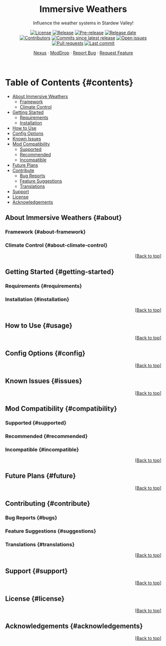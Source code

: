 <div align="center">

# Immersive Weathers

Influence the weather systems in Stardew Valley!

<!--Badges-->
[![License][license-shield]][license-link]
[![Release][release-shield]][release-link]
[![Pre-release][pre-release-shield]][release-link]
[![Release date][release-date-shield]][release-link]
<br>
[![Contributors][contributors-shield]][contributors-link]
[![Commits since latest release][commits-shield]][commits-link]
[![Open issues][issues-shield]][issues-link]
[![Pull requests][pulls-shield]][pulls-link]
[![Last commit][last-commit-shield]][commits-link]

<!--Links-->
[Nexus][nexus-link]
 &#183; 
[ModDrop][moddrop-link]
 &#183; 
[Report Bug][bugs-link]
 &#183; 
[Request Feature][request-features-link]

</div>

<br>

<!--Table of Contents-->
# Table of Contents {#contents}
- [About Immersive Weathers](#about)
	- [Framework](#about-framework)
	- [Climate Control](#about-climate-control)
- [Getting Started](#getting-started)
	- [Requirements](#requirements)
	- [Installation](#installation)
- [How to Use](#usage)
- [Config Options](#config)
- [Known Issues](#issues)
- [Mod Compatibility](#compatibility)
	- [Supported](#supported)
	- [Recommended](#recommended)
	- [Incompatible](#incompatible)
- [Future Plans](#future)
- [Contribute](#contribute)
	- [Bug Reports](#bugs)
	- [Feature Suggestions](#suggestions)
	- [Translations](#translations)
- [Support](#support)
- [License](#license)
- [Acknowledgements](#acknowledgements)

<!--About the Mods-->
## About Immersive Weathers {#about}

<!--Framework-->
### Framework {#about-framework}

<!--Climate Control-->
### Climate Control {#about-climate-control}

<div align="right">

[[Back to top](#contents)]

</div>

<!--Getting Started-->
## Getting Started {#getting-started}

<!--Requirements-->
### Requirements {#requirements}

<!--Installation-->
### Installation {#installation}

<div align="right">

[[Back to top](#contents)]

</div>

<!--How to Use-->
## How to Use {#usage}

<div align="right">

[[Back to top](#contents)]

</div>

<!--Config Options-->
## Config Options {#config}

<div align="right">

[[Back to top](#contents)]

</div>

<!--Known Issues-->
## Known Issues {#issues}

<div align="right">

[[Back to top](#contents)]

</div>

<!--Mod Compatibility-->
## Mod Compatibility {#compatibility}

<!--Supported-->
### Supported {#supported}

<!--Recommended-->
### Recommended {#recommended}

<!--Incompatible-->
### Incompatible {#incompatible}

<div align="right">

[[Back to top](#contents)]

</div>

<!--Future Plans-->
## Future Plans {#future}

<div align="right">

[[Back to top](#contents)]

</div>

<!--Contributing-->
## Contributing {#contribute}

<!--Bug Reports-->
### Bug Reports {#bugs}

<!--Feature Suggestions-->
### Feature Suggestions {#suggestions}

<!--Translations-->
### Translations {#translations}

<div align="right">

[[Back to top](#contents)]

</div>

<!--Support-->
## Support {#support}

<div align="right">

[[Back to top](#contents)]

</div>

<!--License-->
## License {#license}

<div align="right">

[[Back to top](#contents)]

</div>

<!--Acknowledgements-->
## Acknowledgements {#acknowledgements}

<div align="right">

[[Back to top](#contents)]

</div>

<!--Markdown Links, Images and Abbreviations-->
<!--
REFERENCES FOR INSPIRATION LAYOUTS
[best-readme]: https://github.com/othneildrew/Best-README-Template
[awesome-readme]: https://github.com/Louis3797/awesome-readme-template
[readme-article]: https://www.freecodecamp.org/news/how-to-write-a-good-readme-file/
[translation-table]: https://github.com/Pathoschild/StardewMods/#translating-the-mods
[translation-script]: https://gist.github.com/Pathoschild/040ff6c8dc863ed2a7a828aa04447033
-->

<!--Shields-->
[license-shield]: <https://img.shields.io/github/license/ImaanBontle/SDV-immersive-weathers>
[license-link]: <https://github.com/ImaanBontle/SDV-immersive-weathers/blob/main/LICENSE> "License"
[release-shield]: <https://img.shields.io/github/v/release/ImaanBontle/SDV-immersive-weathers>
[release-link]: <https://github.com/ImaanBontle/SDV-immersive-weathers/releases> "Latest releases"
[pre-release-shield]: <https://img.shields.io/github/v/release/ImaanBontle/SDV-immersive-weathers?include_prereleases&label=pre-release>
[release-date-shield]: <https://img.shields.io/github/release-date/ImaanBontle/SDV-immersive-weathers>
[contributors-shield]: <https://img.shields.io/github/contributors/ImaanBontle/SDV-immersive-weathers>
[contributors-link]: <https://github.com/ImaanBontle/SDV-immersive-weathers/graphs/contributors> "Contributors"
[commits-shield]: <https://img.shields.io/github/commits-since/ImaanBontle/SDV-immersive-weathers/latest?include_prereleases>
[commits-link]: <https://github.com/ImaanBontle/SDV-immersive-weathers/commits> "Commit history"
[issues-shield]: <https://img.shields.io/github/issues-raw/ImaanBontle/SDV-immersive-weathers>
[issues-link]: <https://github.com/ImaanBontle/SDV-immersive-weathers/issues> "Open issues"
[pulls-shield]: <https://img.shields.io/github/issues-pr/ImaanBontle/SDV-immersive-weathers>
[pulls-link]: <https://github.com/ImaanBontle/SDV-immersive-weathers/pulls> "Open pull requests"
[last-commit-shield]: <https://img.shields.io/github/last-commit/ImaanBontle/SDV-immersive-weathers>

<!--Repo Links-->
[nexus-link]: <https://www.nexusmods.com/stardewvalley/mods/14658> "NexusMods"
[moddrop-link]: <> "ModDrop"
[bugs-link]: <https://github.com/ImaanBontle/SDV-immersive-weathers/issues/new?assignees=ImaanBontle&labels=bug&template=bug_report.md&title=%5BBUG%5D%3A+> "Report a bug/problem"
[request-features-link]: <https://github.com/ImaanBontle/SDV-immersive-weathers/issues/new?assignees=ImaanBontle&labels=enhancement&template=feature_request.md&title=%5BFEATURE%5D%3A+> "Request a new feature"

<!--
# Immersive Weathers
Framework for influencing Stardew Valley's weather systems.

This is still an early test build with minimal functionality. Most features are not yet implemented.

-->